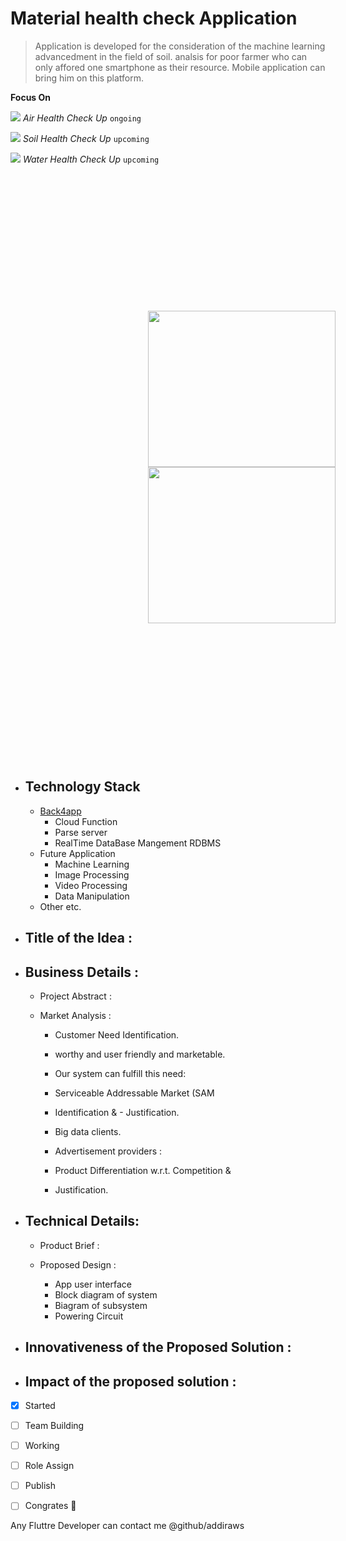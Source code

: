 # Material health check Application

> Application is developed for the consideration of the machine learning advancedment in the field of soil.
> analsis for poor farmer who can only affored one smartphone as their resource. 
> Mobile application can bring him on this platform.
<!-- 
```diff
- hello
- dfd
``` -->

**Focus On**

  
![](https://via.placeholder.com/15/003c15/000000?text=+)  *Air Health Check Up*         `ongoing`

![](https://via.placeholder.com/15/9b7653/000000?text=+)  *Soil Health Check Up*        `upcoming`

![](https://via.placeholder.com/15/d4f1f9/000000?text=+)  *Water Health Check Up*       `upcoming`

<!-- ![soil](https://d2r55xnwy6nx47.cloudfront.net/uploads/2021/07/Soil2880x1620_Lede.jpg) -->
<div style='display:inline-block; padding:20px; margin:200px'>

<img src='https://d2r55xnwy6nx47.cloudfront.net/uploads/2021/07/Soil2880x1620_Lede.jpg' width='300px' height='250px'>
<img src='https://ec.europa.eu/environment/air/quality/legislation/images/air.jpg' width='300px' height='250'>

</div>

- ##  Technology Stack
  - [Back4app](www.back4app.com)
    - Cloud Function
    - Parse server
    - RealTime DataBase Mangement RDBMS
  - Future Application
    - Machine Learning
    - Image Processing
    - Video Processing
    - Data Manipulation
  - Other etc.
 
   
   
   
   
   

- ## Title of the Idea :

- ##  Business Details :

  - Project Abstract :
  - Market Analysis :

    - Customer Need Identification.
    - worthy and user friendly and marketable.
    - Our system can fulfill this need:
    - Serviceable Addressable Market (SAM
    - Identification & - Justification.

    - Big data clients.
    - Advertisement providers :
    - Product Differentiation w.r.t. Competition & 
    - Justification.

- ##  Technical Details:

  - Product Brief :
  - Proposed Design :

    - App user interface
    - Block diagram of system
    - Biagram of subsystem
    - Powering Circuit

 - ##  Innovativeness of the Proposed Solution :
 - ##  Impact of the proposed solution :


- [x] Started
- [ ] Team Building
- [ ] Working
- [ ] Role Assign
- [ ] Publish
- [ ] Congrates :tada:



Any Fluttre Developer can contact me  @github/addiraws
